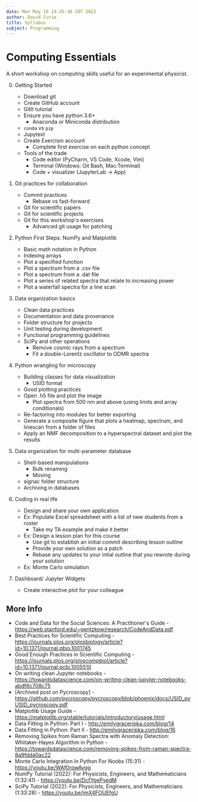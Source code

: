 ```yaml
---
date: Mon May 16 14:45:36 CDT 2022
author: David Curie
title: Syllabus
subject: Programming
---
```


# Computing Essentials

A short workshop on computing skills useful for an experimental physicist.

0. Getting Started
    - Download git
    - Create GitHub account
    - GitIt tutorial
    - Ensure you have python 3.6+
        - Anaconda or Miniconda distribution
    - `conda` vs `pip`
    - Jupytext
    - Create Exercism account
        - Complete first exercise on each python concept
    - Tools of the trade
        - Code editor (PyCharm, VS Code, Xcode, Vim)
        - Terminal (Windows: Git Bash, Mac:Terminal)
        - Code + visualizer (JupyterLab -> App)
1. Git practices for collaboration
    - Commit practices
        - Rebase vs fast-forward
    - Git for scientific papers
    - Git for scientific projects
    - Git for this workshop's exercises
        - Advanced git usage for patching
2. Python First Steps: NumPy and Matplotlib
    - Basic math notation in Python
    - Indexing arrays
    - Plot a specified function
    - Plot a spectrum from a .csv file
    - Plot a spectrum from a .dat file
    - Plot a series of related spectra that relate to increasing power
    - Plot a waterfall spectra for a line scan
3. Data organization basics
    - Clean data practices
    - Documentation and data provenance
    - Folder structure for projects
    - Unit testing during development
    - Functional programming guidelines
    - SciPy and other operations
        - Remove cosmic rays from a spectrum
        - Fit a double-Lorentz oscillator to ODMR spectra
4. Python wrangling for microscopy
    - Building classes for data visualization
        - USID format
    - Good plotting practices
    - Open .h5 file and plot the image
        - Plot spectra from 500 nm and above (using limits and array conditionals)
    - Re-factoring into modules for better exporting
    - Generate a composite figure that plots a heatmap, spectrum, and linescan from a folder of files
    - Apply an NMF decomposition to a hyperspectral dataset and plot the results
5. Data organization for multi-parameter database
    - Shell-based manipulations
        - Bulk renaming
        - Moving
    - signac folder structure
    - Archiving in databases
6. Coding in real life
    - Design and share your own application
    - Ex: Populate Excel spreadsheet with a list of new students from a roster
        - Take my TA example and make it better
    - Ex: Design a lesson plan for this course
        - Use git to establish an initial commit describing lesson outline
        - Provide your own solution as a patch
        - Rebase any updates to your intial outline that you rewrote during your solution
    - Ex: Monte Carlo simulation

7. Dashboard/ Jupyter Widgets
    - Create interactive plot for your colleague


## More Info

- Code and Data for the Social Sciences: A Practitioner's Guide - <https://web.stanford.edu/~gentzkow/research/CodeAndData.pdf>
- Best Practices for Scientific Computing - <https://journals.plos.org/plosbiology/article?id=10.1371/journal.pbio.1001745>
- Good Enough Practices in Scientific Computing - <https://journals.plos.org/ploscompbiol/article?id=10.1371/journal.pcbi.1005510>
- On writing clean Jupyter notebooks - <https://towardsdatascience.com/on-writing-clean-jupyter-notebooks-abdf6c708c75>
- \[Archived post on Pycroscopy\] - <https://github.com/pycroscopy/pycroscopy/blob/phoenix/docs/USID_pyUSID_pycroscopy.pdf>
- Matplotlib Usage Guide - <https://matplotlib.org/stable/tutorials/introductory/usage.html>
- Data Fitting in Python: Part I - <http://emilygraceripka.com/blog/14>
- Data Fitting in Python: Part II - <http://emilygraceripka.com/blog/16>
- Removing Spikes from Raman Spectra with Anomaly Detection: Whitaker-Hayes Algorithm in Python - <https://towardsdatascience.com/removing-spikes-from-raman-spectra-8a9fdda0ac22>
- Monte Carlo Integration In Python For Noobs (15:31) - <https://youtu.be/WAf0rqwAvgg>
- NumPy Tutorial (2022): For Physicists, Engineers, and Mathematicians (1:32:41) - <https://youtu.be/DcfYgePyedM>
- SciPy Tutorial (2022): For Physicists, Engineers, and Mathematicians (1:33:28) - <https://youtu.be/jmX4FOUEfgU>

